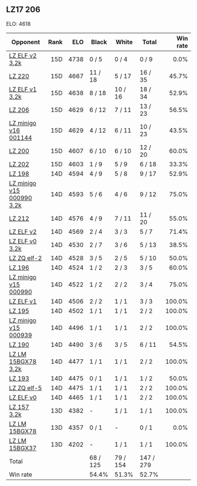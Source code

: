 ## LZ17 206 ##

ELO: 4618

Opponent | Rank | ELO | Black | White | Total | Win rate
---------|-----:|----:|-------|-------|-------|-------:
[LZ ELF v2 3.2k](LZ%20ELF%20v2%203.2k.md) | 15D | 4738 | 0 / 5 | 0 / 4 | 0 / 9 | 0.0%
[LZ 220](LZ%20220.md) | 15D | 4667 | 11 / 18 | 5 / 17 | 16 / 35 | 45.7%
[LZ ELF v1 3.2k](LZ%20ELF%20v1%203.2k.md) | 15D | 4638 | 8 / 18 | 10 / 16 | 18 / 34 | 52.9%
[LZ 206](LZ%20206.md) | 15D | 4629 | 6 / 12 | 7 / 11 | 13 / 23 | 56.5%
[LZ minigo v16 001144](LZ%20minigo%20v16%20001144.md) | 15D | 4629 | 4 / 12 | 6 / 11 | 10 / 23 | 43.5%
[LZ 200](LZ%20200.md) | 15D | 4607 | 6 / 10 | 6 / 10 | 12 / 20 | 60.0%
[LZ 202](LZ%20202.md) | 15D | 4603 | 1 / 9 | 5 / 9 | 6 / 18 | 33.3%
[LZ 198](LZ%20198.md) | 14D | 4594 | 4 / 9 | 5 / 8 | 9 / 17 | 52.9%
[LZ minigo v15 000990 3.2k](LZ%20minigo%20v15%20000990%203.2k.md) | 14D | 4593 | 5 / 6 | 4 / 6 | 9 / 12 | 75.0%
[LZ 212](LZ%20212.md) | 14D | 4576 | 4 / 9 | 7 / 11 | 11 / 20 | 55.0%
[LZ ELF v2](LZ%20ELF%20v2.md) | 14D | 4569 | 2 / 4 | 3 / 3 | 5 / 7 | 71.4%
[LZ ELF v0 3.2k](LZ%20ELF%20v0%203.2k.md) | 14D | 4530 | 2 / 7 | 3 / 6 | 5 / 13 | 38.5%
[LZ ZQ elf-2](LZ%20ZQ%20elf-2.md) | 14D | 4528 | 3 / 5 | 2 / 5 | 5 / 10 | 50.0%
[LZ 196](LZ%20196.md) | 14D | 4524 | 1 / 2 | 2 / 3 | 3 / 5 | 60.0%
[LZ minigo v15 000990](LZ%20minigo%20v15%20000990.md) | 14D | 4522 | 1 / 2 | 2 / 2 | 3 / 4 | 75.0%
[LZ ELF v1](LZ%20ELF%20v1.md) | 14D | 4506 | 2 / 2 | 1 / 1 | 3 / 3 | 100.0%
[LZ 195](LZ%20195.md) | 14D | 4502 | 1 / 1 | 1 / 1 | 2 / 2 | 100.0%
[LZ minigo v15 000939](LZ%20minigo%20v15%20000939.md) | 14D | 4496 | 1 / 1 | 1 / 1 | 2 / 2 | 100.0%
[LZ 190](LZ%20190.md) | 14D | 4490 | 3 / 6 | 3 / 5 | 6 / 11 | 54.5%
[LZ LM 15BGX78 3.2k](LZ%20LM%2015BGX78%203.2k.md) | 14D | 4477 | 1 / 1 | 1 / 1 | 2 / 2 | 100.0%
[LZ 193](LZ%20193.md) | 14D | 4475 | 0 / 1 | 1 / 1 | 1 / 2 | 50.0%
[LZ ZQ elf-5](LZ%20ZQ%20elf-5.md) | 14D | 4475 | 1 / 1 | 1 / 1 | 2 / 2 | 100.0%
[LZ ELF v0](LZ%20ELF%20v0.md) | 14D | 4465 | 1 / 1 | 1 / 1 | 2 / 2 | 100.0%
[LZ 157 3.2k](LZ%20157%203.2k.md) | 13D | 4382 | - | 1 / 1 | 1 / 1 | 100.0%
[LZ LM 15BGX78](LZ%20LM%2015BGX78.md) | 13D | 4357 | 0 / 1 | - | 0 / 1 | 0.0%
[LZ LM 15BGX37](LZ%20LM%2015BGX37.md) | 13D | 4202 | - | 1 / 1 | 1 / 1 | 100.0%
Total | | | 68 / 125 | 79 / 154 | 147 / 279 | 
Win rate| | | 54.4% | 51.3% | 52.7% | 
